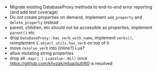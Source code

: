 * Migrate existing DatabaseProxy methods to end-to-end error reporting (and add test coverage)
* Do *not* create properties on demand, implement `add_property` and `delete_property` instead
* parent, children, etc should not be accessible as properties, implement `parent()` etc
* drop `DatabaseProxy::has_verb_with_name`, implement `verbs()`, reimplement `S.object_utils.has_verb` on top of it
* move `resolve_verb` into (inline?) Lua?
* allow mutating string properties
* drop all `.map(|_| LuaValue::Nil)` once https://github.com/khvzak/mlua/pull/60 is resolved